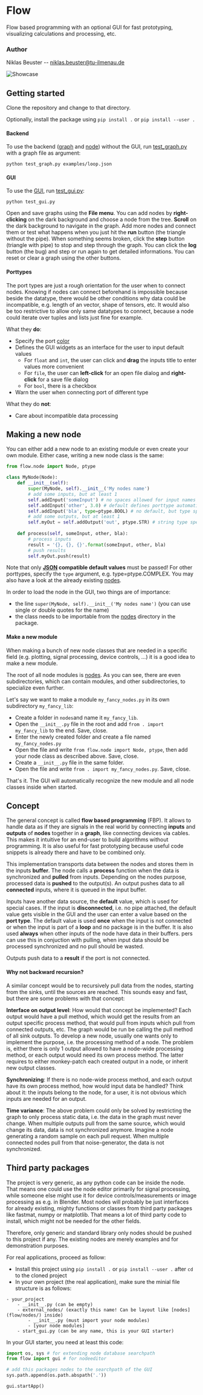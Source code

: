 # Flow
Flow based programming with an optional GUI for fast prototyping, visualizing calculations and processing, etc.

### Author
Niklas Beuster -- niklas.beuster@tu-ilmenau.de


![Showcase](Showcase.png)

## Getting started
Clone the repository and change to that directory. 

Optionally, install the package using `pip install .` or `pip install --user .`

#### Backend
To use the backend ([graph](flow/graph.py) and [node](flow/node.py)) without the GUI, run [test_graph.py](test_graph.py) with a graph file as argument:

`python test_graph.py examples/loop.json`

#### GUI
To use the [GUI](flow/gui.py), run [test_gui.py](test_gui.py):

`python test_gui.py`

Open and save graphs using the **File menu**.
You can add nodes by **right-clicking** on the dark background and choose a node from the tree.
**Scroll** on the dark background to navigate in the graph.
Add more nodes and connect them or test what happens when you just hit the **run** button (the triangle without the pipe).
When something seems broken, click the **step** button (triangle with pipe) to stop and step through the graph.
You can click the **log** button (the bug) and step or run again to get detailed informations.
You can reset or clear a graph using the other buttons.

#### Porttypes
The port types are just a rough orientation for the user when to connect nodes.
Knowing if nodes can connect beforehand is impossible because beside the datatype, there would be other conditions why data could be incompatible, e.g. length of an vector, shape of tensors, etc.
It would also be too restrictive to allow only same datatypes to connect, because a node could iterate over tuples and lists just fine for example.

What they **do**:
- Specify the port [color](flow/gui.py)
- Defines the GUI widgets as an interface for the user to input default values
	- For `float` and `int`, the user can click and **drag** the inputs title to enter values more convenient
	- For `file`, the user can **left-click** for an open file dialog and **right-click** for a save file dialog
	- For `bool`, there is a checkbox
- Warn the user when connecting port of different type

What they do **not**:
- Care about incompatible data processing


## Making a new node
You can either add a new node to an existing module or even create your own module.
Either case, writing a new node class is the same:

```python
from flow.node import Node, ptype

class MyNode(Node):
	def __init__(self):
		super(MyNode, self).__init__('My nodes name')
		# add some inputs, but at least 1
		self.addInput('someInput') # no spaces allowed for input names
		self.addInput('other', 3.0) # default defines porttype automatically
		self.addInput('bla', type=ptype.BOOL) # no default, but type specified
		# add some outputs, but at least 1
		self.myOut = self.addOutput('out', ptype.STR) # string type specified
	
	def process(self, someInput, other, bla):
		# process inputs
		result = '{}, {}, {}'.format(someInput, other, bla)
		# push results
		self.myOut.push(result)
```

Note that only **[JSON](https://www.w3schools.com/js/js_json_datatypes.asp) compatible default values** must be passed! 
For other porttypes, specify the `type` argument, e.g. type=ptype.COMPLEX. 
You may also have a look at the already existing [nodes](flow/nodes/).

In order to load the node in the GUI, two things are of importance:
- the line `super(MyNode, self).__init__('My nodes name')` (you can use single or double quotes for the name)
- the class needs to be importable from the [nodes](flow/nodes/) directory in the package.

#### Make a new module
When making a bunch of new node classes that are needed in a specific field (e.g. plotting, signal processing, device controls, ...) it is a good idea to make a new module.

The root of all node modules is [nodes](flow/nodes/).
As you can see, there are even subdirectories, which can contain modules, and other subdirectories, to specialize even further.

Let's say we want to make a module `my_fancy_nodes.py` in its own subdirectory `my_fancy_lib`:
- Create a folder in `nodes`and name it `my_fancy_lib`.
- Open the `__init__.py` file in the root and add `from . import my_fancy_lib` to the end. Save, close.
- Enter the newly created folder and create a file named `my_fancy_nodes.py`
- Open the file and write `from flow.node import Node, ptype`, then add your node class as described above. Save, close.
- Create a `__init__.py` file in the same folder.
- Open the file and write `from . import my_fancy_nodes.py`. Save, close.

That's it. The GUI will automatically recognize the new module and all node classes inside when started.

## Concept
The general concept is called **flow based programming** (FBP). 
It allows to handle data as if they are signals in the real world by connecting **inputs** and **outputs** of **nodes** together in a **graph**, like connecting devices via cables. 
This makes it intuitive for an end-user to build algorithms without programming. 
It is also useful for fast prototyping because useful code snippets is already there and have to be combined only.

This implementation transports data between the nodes and stores them in the inputs **buffer**. 
The node calls a **process** function when the data is synchronized and **pulled** from inputs.
Depending on the nodes purpose, processed data is **pushed** to the output(s). 
An output pushes data to all **connected** inputs, where it is queued in the input buffer.

Inputs have another data source, the **default** value, which is used for special cases. 
If the input is **disconnected**, i.e. no pipe attached, the default value gets visible in the GUI and the user can enter a value based on the **port type**. 
The default value is used **once** when the input is not connected or when the input is part of a **loop** and no package is in the buffer.
It is also used **always** when other inputs of the node have data in their buffers. 
pers can use this in conjuction with pulling, when input data should be processed synchronized and no pull should be wasted.

Outputs push data to a **result** if the port is not connected. 

#### Why not backward recursion?
A similar concept would be to recursively pull data from the nodes, starting from the sinks, until the sources are reached.
This sounds easy and fast, but there are some problems with that concept:

**Interface on output level**:
How would that concept be implemented? Each output would have a pull method, which would get the results from an output specific process method, that would pull from inputs which pull from connected outputs, etc.
The graph would be run be calling the pull method of all sink outputs.
To develop a new node, usually one wants only to implement the purpose, i.e. the processing method of a node.
The problem is, either there is only 1 output allowed to have a node-wide processing method, or each output would need its own process method.
The latter requires to either monkey-patch each created output in a node, or inherit new output classes.

**Synchronizing**:
If there is no node-wide process method, and each output have its own process method, how would input data be handled?
Think about it: the inputs belong to the node, for a user, it is not obvious which inputs are needed for an output.

**Time variance**:
The above problem could only be solved by restricting the graph to only process static data, i.e. the data in the graph must never change.
When multiple outputs pull from the same source, which would change its data, data is not synchronized anymore.
Imagine a node generating a random sample on each pull request.
When multiple connected nodes pull from that noise-generator, the data is not synchronized.

## Third party packages
The project is very generic, as any python code can be inside the node.
That means one could use the node editor primarily for signal processing, while someone else might use it for device controls/measurements or image processing as e.g. in Blender.
Most nodes will probably be just interfaces for already existing, mighty functions or classes from third party packages like fastmat, numpy or matplotlib.
That means a lot of third party code to install, which might not be needed for the other fields.

Therefore, only generic and standard library only nodes should be pushed to this project if any.
The existing nodes are merely examples and for demonstration purposes.

For real applications, proceed as follow:
- Install this project using `pip install .` or `pip install --user .` after `cd` to the cloned project
- In your own project (the real application), make sure the minial file structure is as follows:

```
- your_project
	- __init__.py (can be empty)
	- external_nodes/ (exactly this name! Can be layout like [nodes](flow/nodes/) inside)
		- __init__.py (must import your node modules)
		- [your node modules]
	- start_gui.py (can be any name, this is your GUI starter)
```

In your GUI starter, you need at least this code:

```python
import os, sys # for extending node database searchpath
from flow import gui # for nodeeditor

# add this packages nodes to the searchpath of the GUI
sys.path.append(os.path.abspath('.'))

gui.startApp()
```
